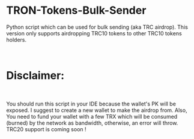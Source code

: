 # TRON-Tokens-Bulk-Sender
Python script which can be used for bulk sending (aka TRC airdrop). This version only supports airdropping TRC10 tokens to other TRC10 tokens holders.

<br><p><h1>Disclaimer:</h1></p><br>

You should run this script in your IDE because the wallet's PK will be exposed. I suggest to create a new wallet to make the airdrop from. Also, You need to fund your wallet with a few TRX which will be consumed (burned) by the network as bandwidth, otherwise, an error will throw. <br> TRC20 support is coming soon !
